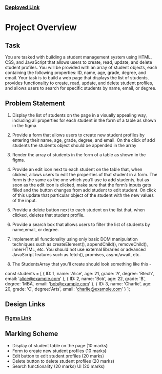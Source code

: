 ### [Deployed Link](https://r3workz.github.io/F2-ModuleTest/)

# Project Overview
## Task
You are tasked with building a student management system using HTML, CSS, and JavaScript that allows users to create, read, update, and delete student profiles. You will be provided with an array of student objects, each containing the following properties: ID, name, age, grade, degree, and email.
Your task is to build a web page that displays the list of students, provides functionality to create, read, update, and delete student profiles, and allows users to search for specific students by name, email, or degree.

## Problem Statement
1. Display the list of students on the page in a visually appealing way, including all properties for each student in the form of a table as shown in the figma.

2. Provide a form that allows users to create new student profiles by entering their name, age, grade, degree, and email. On the click of add students the students object should be appended in the array

3. Render the array of students in the form of a table as shown in the figma. 

4. Provide an edit icon next to each student on the table that, when clicked, allows users to edit the properties of that student in a form. The form is the same as the one which you’ll use to add students, but as soon as the edit icon is clicked, make sure that the form’s inputs gets filled and the button changes from add student to edit student. On click of this update that particular object of the student with the new values of the input.

5. Provide a delete button next to each student on the list that, when clicked, deletes that student profile.

6. Provide a search box that allows users to filter the list of students by name,email, or degree. 

7. Implement all functionality using only basic DOM manipulation techniques such as createElement(), appendChild(), removeChild(), innerHTML, etc. You should not use external libraries or advanced JavaScript features such as fetch(), promises, async/await, etc.

8. The StudentsArray that you’ll create should look something like this -


const students = [ { ID: 1, name: 'Alice', age: 21, grade: 'A', degree: 'Btech', email: 'alice@example.com' }, { ID: 2, name: 'Bob', age: 22, grade: 'B', degree: 'MBA', email: 'bob@example.com' }, { ID: 3, name: 'Charlie', age: 20, grade: 'C', degree:'Arts', email: 'charlie@example.com' } ];

## Design Links
### [Figma Link](https://www.figma.com/file/Q5nUuWOvrxmNjH2hHyUzzM/F2---Module-Test--June?type=design&node-id=0-1&mode=design&t=tsHbF3o1EUKDmUuP-0)

## Marking Scheme
- Display of student table on the page (10 marks)
- Form to create new student profiles (10 marks)
- Edit button to edit student profiles (20 marks)
- Delete button to delete student profiles (20 marks)
- Search functionality (20 marks)
UI (20 marks)